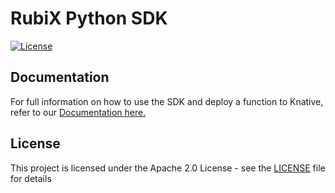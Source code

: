 # RubiX Python SDK
[![License](https://img.shields.io/badge/-Apache%202.0-blue.svg)](https://opensource.org/s/Apache-2.0)

## Documentation
For full information on how to use the SDK and deploy a function to Knative, refer to our [Documentation here.](https://github.com/rubixFunctions/r3x-docs/blob/master/install/README.md)

## License
This project is licensed under the Apache 2.0 License - see the [LICENSE](LICENSE) file for details